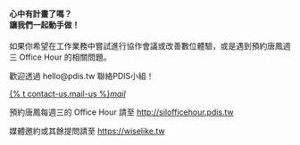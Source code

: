 <div class="row">
<div class="col s12 m8 offset-m2">
    <h4>心中有計畫了嗎？<br>讓我們一起動手做！</h4>
</div>
</div>
<div class="row valign-wrapper">
<div class="col s12 m5 offset-m2">
    <p>如果你希望在工作業務中嘗試進行協作會議或改善數位體驗，或是遇到預約唐鳳週三 Office Hour 的相關問題。</p>
    <p>歡迎透過 hello@pdis.tw 聯絡PDIS小組！</p>
</div>
<div class="col s12 m5">
    <a class='btn-large waves-effect waves-light cyan' href="mailto:hello@pdis.tw?subject=%5BPDIS%E7%B6%B2%E7%AB%99%5D%20%E6%8F%90%E5%95%8F%E4%B8%BB%E6%97%A8&body=(%E9%A0%90%E7%B4%84%E9%80%B1%E4%B8%89%E5%94%90%E9%B3%B3%20Office%20Hour%20%E8%AB%8B%E8%87%B3%20http%3A%2F%2Fsilofficehour.pdis.tw%20%E6%AD%A4%E4%BF%A1%E7%AE%B1%E5%83%85%E4%BE%9B%E4%BD%BF%E7%94%A8%E4%B8%8A%E7%9A%84%E7%9B%B8%E9%97%9C%E5%95%8F%E9%A1%8C%EF%BC%9B%E5%AA%92%E9%AB%94%E6%8E%A1%E8%A8%AA%E6%88%96%E5%85%B6%E9%A4%98%E6%8F%90%E5%95%8F%E8%AB%8B%E8%87%B3%20https%3A%2F%2Fwiselike.tw%20)">{% t contact-us.mail-us %}<i class="material-icons right">mail</i></a> <br>
</div>
</div>
<div class="row">
<div class="col s12 m8 offset-m2">
    <p>預約唐鳳每週三的 Office Hour 請至 <a href="http://silofficehour.pdis.tw">http://silofficehour.pdis.tw</a></p>
    <p>媒體邀約或其餘提問請至 <a href="https://wiselike.tw">https://wiselike.tw</a></p>
    <div class='about-logos section'>
    <a class="btn-floating btn-large waves-effect waves-circle cyan" href="//www.youtube.com/PdisTwGov" target="_blank"> <i class="fa fa-3x fa-youtube-play"></i> </a>
    <a class="btn-floating btn-large waves-effect waves-circle cyan" href="//github.com/pdis/web-jekyll" target="_blank"> <i class="fa fa-3x fa-github"></i> </a>
    <a class="btn-floating btn-large waves-effect waves-circle cyan" href="//www.facebook.com/shu.w.zhengwei" target="_blank"> <i class="fa fa-3x fa-facebook-square"></i> </a>
    <a class="btn-floating btn-large waves-effect waves-circle cyan" href="//twitter.com/TaiwanPDIS" target="_blank"> <i class="fa fa-3x fa-twitter-square"></i> </a>
    </div>
</div>
</div>